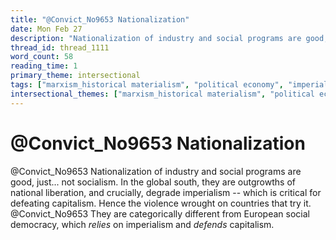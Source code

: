 ```yaml
---
title: "@Convict_No9653 Nationalization"
date: Mon Feb 27
description: "Nationalization of industry and social programs are good, just... not socialism."
thread_id: thread_1111
word_count: 58
reading_time: 1
primary_theme: intersectional
tags: ["marxism_historical materialism", "political economy", "imperialism_colonialism"]
intersectional_themes: ["marxism_historical materialism", "political economy", "imperialism_colonialism"]
---
```


# @Convict_No9653 Nationalization

@Convict_No9653 Nationalization of industry and social programs are good, just... not socialism. In the global south, they are outgrowths of national liberation, and crucially, degrade imperialism -- which is critical for defeating capitalism. Hence the violence wrought on countries that try it. @Convict_No9653 They are categorically different from European social democracy, which *relies* on imperialism and *defends* capitalism.
